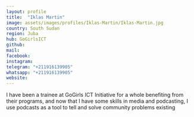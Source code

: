 ```yaml
---
layout: profile
title:  "Iklas Martin"
image: assets/images/profiles/Iklas-Martin/Iklas-Martin.jpg
country: South Sudan
region: Juba
hub: GoGirlsICT
github:
mail:
facebook: 
instagram: 
telegram: "+211916139905"
whatsapp: "+211916139905"
website:
---
```


I have been a trainee at GoGirls ICT Initiative for a whole benefiting from their programs, and now that I have some skills in media and podcasting, I use podcasts as a tool to tell and solve community problems existing